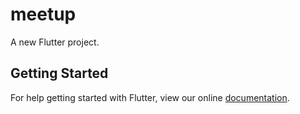 # meetup

A new Flutter project.

## Getting Started

For help getting started with Flutter, view our online
[documentation](http://flutter.io/).
